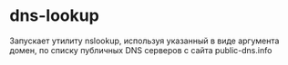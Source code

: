 # dns-lookup
Запускает утилиту nslookup, используя указанный в виде аргумента домен, по списку публичных DNS серверов с сайта public-dns.info
